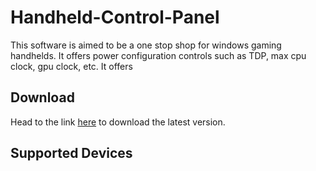 # Handheld-Control-Panel

This software is aimed to be a one stop shop for windows gaming handhelds. It offers power configuration controls such as TDP, max cpu clock, gpu clock, etc. It offers 

## Download
Head to the link [here](https://github.com/project-sbc/Handheld-Control-Panel/releases) to download the latest version.

## Supported Devices


